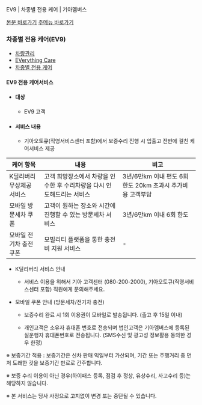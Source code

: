 EV9 | 차종별 전용 케어 | 기아멤버스










 



[본문 바로가기](#content)
[주메뉴 바로가기](#gnb)

### 차종별 전용 케어(EV9)

* [차량관리](https://members.kia.com/kr/view/qnet/asn_prct/qnet_asn_prct_index.do)
* [EVerything Care](https://members.kia.com/kr/view/qben/qtes/ev_eightTest.do)
* [차종별 전용 케어](https://members.kia.com/kr/view/qben/qtes/type_car_care_ev9.do)



#### EV9 전용 케어서비스

* #### 대상

  + EV9 고객
* #### 서비스 내용

  + 기아오토큐(직영서비스센터 포함)에서 보증수리 진행 시 입출고 전반에 걸친 케어서비스 제공

| 케어 항목 | 내용 | 비고 |
| --- | --- | --- |
| K딜리버리  무상제공 서비스 | 고객 희망장소에서 차량을 인수한 후 수리차량을  다시 인도해드리는 서비스 | 3년/6만km 이내 편도 6회한도  20km 초과시 추가비용 고객부담 |
| 모바일 방문세차 쿠폰 | 고객이 원하는 장소와 시간에 진행할 수 있는  방문세차 서비스 | 3년/6만km 이내 6회 한도 |
| 모바일 전기차 충전 쿠폰 | 모빌리티 플랫폼을 통한 충전비 지원 서비스 | - |

* K딜리버리 서비스 안내

  - 서비스 이용을 위해서 기아 고객센터 (080-200-2000), 기아오토큐(직영서비스센터 포함) 직원에게 문의해주세요.
* 모바일 쿠폰 안내 (방문세차/전기차 충전)

  - 보증수리 완료 시 1회 이용권이 모바일로 발송됩니다. (출고 후 15일 이내)

  - 개인고객은 소유자 휴대폰 번호로 전송되며 법인고객은 기아멤버스에 등록된 실운행자 휴대폰번호로 전송됩니다.
  (SMS수신 및 광고성 정보활용 동의한 경우 한정)

※ 보증기간 적용 : 보증기간은 신차 판매 익일부터 가산되며, 기간 또는 주행거리 중 먼저 도래한 것을 보증기간 만료로 간주합니다.

※ 보증 수리 이용이 아닌 경우(하이패스 등록, 점검 후 정상, 유상수리, 사고수리 등)는 해당하지 않습니다.

※ 본 서비스는 당사 사정으로 고지없이 변경 또는 중단될 수 있습니다.